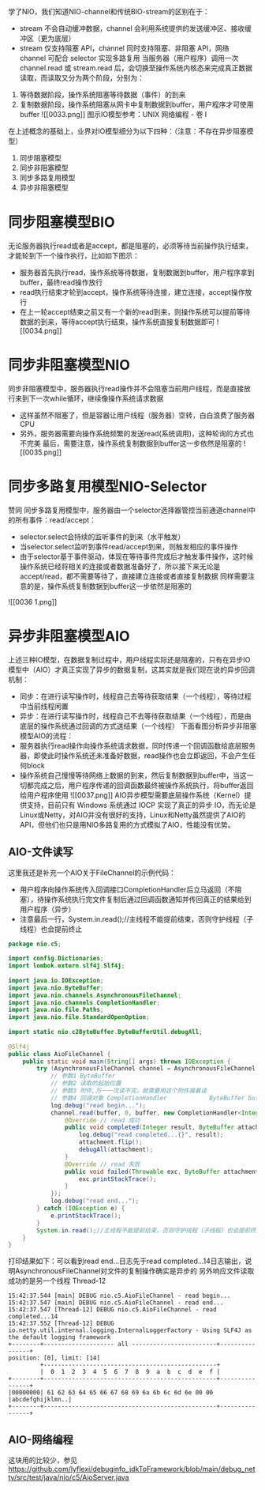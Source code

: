 学了NIO，我们知道NIO-channel和传统BIO-stream的区别在于：
- stream 不会自动缓冲数据，channel 会利用系统提供的发送缓冲区、接收缓冲区（更为底层）
- stream 仅支持阻塞 API，channel 同时支持阻塞、非阻塞 API，网络 channel 可配合 selector 实现多路复用
当服务器（用户程序）调用一次 channel.read 或 stream.read 后，会切换至操作系统内核态来完成真正数据读取，而读取又分为两个阶段，分别为：
1. 等待数据阶段，操作系统阻塞等待数据（事件）的到来
2. 复制数据阶段，操作系统阻塞从网卡中复制数据到buffer，用户程序才可使用buffer
![[0033.png]]
图示IO模型参考：UNIX 网络编程 - 卷 I

在上述概念的基础上，业界对IO模型细分为以下四种：（注意：不存在异步阻塞模型）
1. 同步阻塞模型
2. 同步非阻塞模型
3. 同步多路复用模型
4. 异步非阻塞模型

# 同步阻塞模型BIO
无论服务器执行read或者是accept，都是阻塞的，必须等待当前操作执行结束，才能轮到下一个操作执行，比如如下图示：
- 服务器首先执行read，操作系统等待数据，复制数据到buffer，用户程序拿到buffer，最终read操作放行
- read执行结束才轮到accept，操作系统等待连接，建立连接，accept操作放行
- 在上一轮accept结束之前又有一个新的read到来，则操作系统可以提前等待数据的到来，等待accept执行结束，操作系统直接复制数据即可
![[0034.png]]
# 同步非阻塞模型NIO
同步非阻塞模型中，服务器执行read操作并不会阻塞当前用户线程，而是直接放行来到下一次while循环，继续像操作系统请求数据
- 这样虽然不阻塞了，但是容器让用户线程（服务器）空转，白白浪费了服务器CPU
- 另外，服务器需要向操作系统频繁的发送read(系统调用)，这种轮询的方式也不完美
最后，需要注意，操作系统复制数据到buffer这一步依然是阻塞的
![[0035.png]]

# 同步多路复用模型NIO-Selector
赞同
同步多路复用模型中，服务器由一个selector选择器管控当前通道channel中的所有事件：read/accept：
- selector.select会持续的监听事件的到来（水平触发）
- 当selector.select监听到事件read/accept到来，则触发相应的事件操作
- 由于selector基于事件驱动，体现在等待事件完成后才触发事件操作，这时候操作系统已经将相关的连接或者数据准备好了，所以接下来无论是accept/read，都不需要等待了，直接建立连接或者直接复制数据
同样需要注意的是，操作系统复制数据到buffer这一步依然是阻塞的

![[0036 1.png]]
# 异步非阻塞模型AIO
上述三种IO模型，在数据复制过程中，用户线程实际还是阻塞的，只有在异步IO模型中（AIO）才真正实现了异步的数据复制，这其实就是我们现在说的异步回调机制：
- 同步：在进行读写操作时，线程自己去等待获取结果（一个线程），等待过程中当前线程闲置
- 异步：在进行读写操作时，线程自己不去等待获取结果（一个线程），而是由底层的操作系统通过回调的方式送结果（一个线程）
下面看图分析异步非阻塞模型AIO的流程：
- 服务器执行read操作向操作系统请求数据，同时传递一个回调函数给底层服务器，即使此时操作系统还未准备好数据，read操作也会立即返回，不会产生任何block
- 操作系统自己慢慢等待网络上数据的到来，然后复制数据到buffer中，当这一切都完成之后，用户程序传递的回调函数最终被操作系统执行，将buffer返回给用户程序使用
![[0037.png]]
AIO异步模型需要底层操作系统（Kernel）提供支持，目前只有 Windows 系统通过 IOCP 实现了真正的异步 IO，而无论是Linux或Netty，对AIO并没有很好的支持，Linux和Netty虽然提供了AIO的API，但他们也只是用NIO多路复用的方式模拟了AIO，性能没有优势。
## AIO-文件读写
这里我还是补充一个AIO关于FileChannel的示例代码：
- 用户程序向操作系统传入回调接口CompletionHandler后立马返回（不阻塞），待操作系统执行完文件复制后通过回调函数通知并传回真正的结果给到用户程序（异步）
- 注意最后一行，System.in.read();//主线程不能提前结束，否则守护线程（子线程）也会提前终止
```java
package nio.c5;  
  
import config.Dictionaries;  
import lombok.extern.slf4j.Slf4j;  
  
import java.io.IOException;  
import java.nio.ByteBuffer;  
import java.nio.channels.AsynchronousFileChannel;  
import java.nio.channels.CompletionHandler;  
import java.nio.file.Paths;  
import java.nio.file.StandardOpenOption;  
  
import static nio.c2ByteBuffer.ByteBufferUtil.debugAll;  
  
@Slf4j  
public class AioFileChannel {  
    public static void main(String[] args) throws IOException {  
        try (AsynchronousFileChannel channel = AsynchronousFileChannel.open(Paths.get(Dictionaries.pathRoot+"data.txt"), StandardOpenOption.READ)) {  
            // 参数1 ByteBuffer  
            // 参数2 读取的起始位置  
            // 参数3 附件,万一一次读不完，就需要用这个附件接着读  
            // 参数4 回调对象 CompletionHandler            ByteBuffer buffer = ByteBuffer.allocate(16);  
            log.debug("read begin...");  
            channel.read(buffer, 0, buffer, new CompletionHandler<Integer, ByteBuffer>() {  
                @Override // read 成功  
                public void completed(Integer result, ByteBuffer attachment) {  
                    log.debug("read completed...{}", result);  
                    attachment.flip();  
                    debugAll(attachment);  
                }  
                @Override // read 失败  
                public void failed(Throwable exc, ByteBuffer attachment) {  
                    exc.printStackTrace();  
                }  
            });  
            log.debug("read end...");  
        } catch (IOException e) {  
            e.printStackTrace();  
        }  
        System.in.read();//主线程不能提前结束，否则守护线程（子线程）也会提前终止  
    }  
}
```
打印结果如下：可以看到read end...日志先于read completed...14日志输出，说明AsynchronousFileChannel对文件的复制操作确实是异步的
另外响应文件读取成功的是另一个线程 Thread-12
```shell
15:42:37.544 [main] DEBUG nio.c5.AioFileChannel - read begin...
15:42:37.547 [main] DEBUG nio.c5.AioFileChannel - read end...
15:42:37.547 [Thread-12] DEBUG nio.c5.AioFileChannel - read completed...14
15:42:37.552 [Thread-12] DEBUG io.netty.util.internal.logging.InternalLoggerFactory - Using SLF4J as the default logging framework
+--------+-------------------- all ------------------------+----------------+
position: [0], limit: [14]
         +-------------------------------------------------+
         |  0  1  2  3  4  5  6  7  8  9  a  b  c  d  e  f |
+--------+-------------------------------------------------+----------------+
|00000000| 61 62 63 64 65 66 67 68 69 6a 6b 6c 6d 6e 00 00 |abcdefghijklmn..|
+--------+-------------------------------------------------+----------------+

```
## AIO-网络编程
这块用的比较少，参见
https://github.com/lyflexi/debuginfo_jdkToFramework/blob/main/debug_netty/src/test/java/nio/c5/AioServer.java